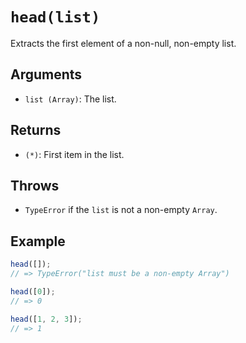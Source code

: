 # `head(list)`

Extracts the first element of a non-null, non-empty list.

## Arguments

* `list (Array)`: The list.

## Returns

* `(*)`: First item in the list.

## Throws

* `TypeError` if the `list` is not a non-empty `Array`.

## Example

```javascript
head([]);
// => TypeError("list must be a non-empty Array")

head([0]);
// => 0

head([1, 2, 3]);
// => 1
```
